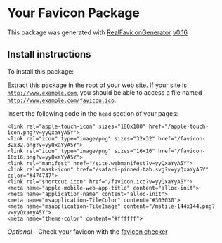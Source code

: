 # Your Favicon Package

This package was generated with [RealFaviconGenerator](https://realfavicongenerator.net/) [v0.16](https://realfavicongenerator.net/change_log#v0.16)

## Install instructions

To install this package:

Extract this package in the root of your web site. If your site is <code>http://www.example.com</code>, you should be able to access a file named <code>http://www.example.com/favicon.ico</code>.

Insert the following code in the `head` section of your pages:

    <link rel="apple-touch-icon" sizes="180x180" href="/apple-touch-icon.png?v=yyQxaYyA5Y">
    <link rel="icon" type="image/png" sizes="32x32" href="/favicon-32x32.png?v=yyQxaYyA5Y">
    <link rel="icon" type="image/png" sizes="16x16" href="/favicon-16x16.png?v=yyQxaYyA5Y">
    <link rel="manifest" href="/site.webmanifest?v=yyQxaYyA5Y">
    <link rel="mask-icon" href="/safari-pinned-tab.svg?v=yyQxaYyA5Y" color="#474747">
    <link rel="shortcut icon" href="/favicon.ico?v=yyQxaYyA5Y">
    <meta name="apple-mobile-web-app-title" content="alloc-init">
    <meta name="application-name" content="alloc-init">
    <meta name="msapplication-TileColor" content="#303030">
    <meta name="msapplication-TileImage" content="/mstile-144x144.png?v=yyQxaYyA5Y">
    <meta name="theme-color" content="#ffffff">

*Optional* - Check your favicon with the [favicon checker](https://realfavicongenerator.net/favicon_checker)